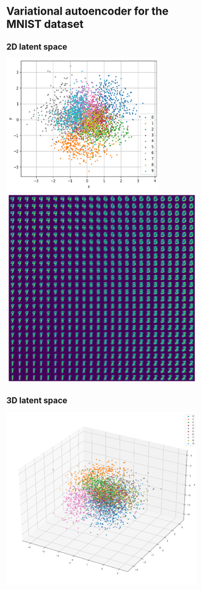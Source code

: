 # Variational autoencoder for the MNIST dataset

## 2D latent space

<img src="./2D/plots/latent space/epoch_30.png" width="400" height="350">

<img src="./2D/plots/generated images/epoch_30.png" width="500" height="500">

## 3D latent space

<img src="./3D/plots/latent space/epoch_30.png" width="500" height="450">
